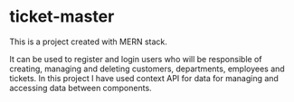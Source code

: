 # ticket-master

This is a project created with MERN stack.

It can be used to register and login users who will be responsible of creating, managing and deleting customers, departments, employees and tickets. In this project I have used context API for data for managing and accessing data between components.
